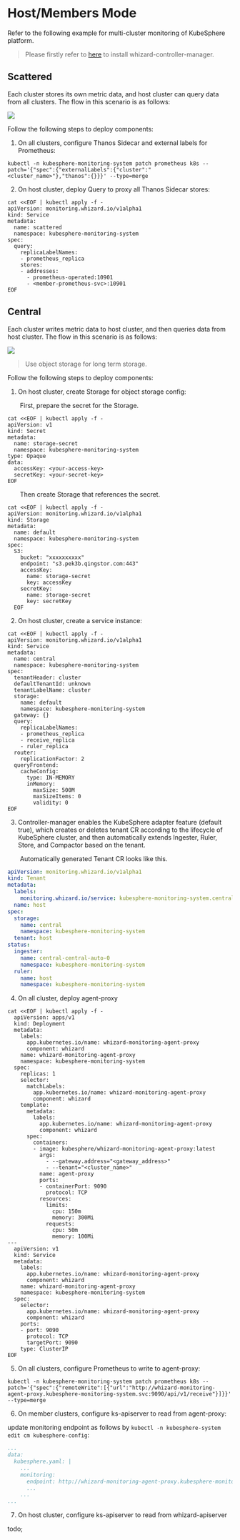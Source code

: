 # Host/Members Mode

Refer to the following example for multi-cluster monitoring of KubeSphere platform.

> Please firstly refer to [here](../README.md#quickstart) to install whizard-controller-manager.

## Scattered

Each cluster stores its own metric data, and host cluster can query data from all clusters. The flow in this scenario is as follows: 

<img src="./images/multi-cluster-scattered.png"> 

Follow the following steps to deploy components:   

1. On all clusters, configure Thanos Sidecar and external labels for Prometheus:

  ```shell
  kubectl -n kubesphere-monitoring-system patch prometheus k8s --patch='{"spec":{"externalLabels":{"cluster":"<cluster_name>"},"thanos":{}}}' --type=merge
  ```

2. On host cluster, deploy Query to proxy all Thanos Sidecar stores: 

  ```shell
  cat <<EOF | kubectl apply -f -
  apiVersion: monitoring.whizard.io/v1alpha1
  kind: Service
  metadata:
    name: scattered
    namespace: kubesphere-monitoring-system
  spec:
    query:
      replicaLabelNames:
      - prometheus_replica
      stores:
      - addresses: 
        - prometheus-operated:10901
        - <member-prometheus-svc>:10901
  EOF
  ```


## Central

Each cluster writes metric data to host cluster, and then queries data from host cluster. The flow in this scenario is as follows: 

<img src="./images/multi-cluster-central.png"> 

> Use object storage for long term storage.

Follow the following steps to deploy components:   

1. On host cluster, create Storage for object storage config: 

  &#8195;&#8195;First, prepare the secret for the Storage.

  ```shell
  cat <<EOF | kubectl apply -f -
  apiVersion: v1
  kind: Secret
  metadata:
    name: storage-secret
    namespace: kubesphere-monitoring-system
  type: Opaque
  data:
    accessKey: <your-access-key>
    secretKey: <your-secret-key>
  EOF
  ```

  &#8195;&#8195;Then create Storage that references the secret.

  ```shell
  cat <<EOF | kubectl apply -f -
  apiVersion: monitoring.whizard.io/v1alpha1
  kind: Storage
  metadata:
    name: default
    namespace: kubesphere-monitoring-system
  spec:
    S3:
      bucket: "xxxxxxxxxx"
      endpoint: "s3.pek3b.qingstor.com:443"
      accessKey: 
        name: storage-secret
        key: accessKey
      secretKey: 
        name: storage-secret
        key: secretKey
    EOF
  ```

2. On host cluster, create a service instance: 

  ```shell
  cat <<EOF | kubectl apply -f -
  apiVersion: monitoring.whizard.io/v1alpha1
  kind: Service
  metadata:
    name: central
    namespace: kubesphere-monitoring-system
  spec:
    tenantHeader: cluster
    defaultTenantId: unknown
    tenantLabelName: cluster
    storage:
      name: default
      namespace: kubesphere-monitoring-system
    gateway: {}
    query:
      replicaLabelNames:
      - prometheus_replica
      - receive_replica
      - ruler_replica
    router:
      replicationFactor: 2
    queryFrontend:
      cacheConfig:
        type: IN-MEMORY
        inMemory:
          maxSize: 500M
          maxSizeItems: 0
          validity: 0
  EOF
  ```

3. Controller-manager enables the KubeSphere adapter feature (default true), which creates or deletes tenant CR according to the lifecycle of KubeSphere cluster, and then automatically extends Ingester, Ruler, Store, and Compactor based on the tenant.

  &#8195;&#8195;Automatically generated Tenant CR looks like this.

```yaml
apiVersion: monitoring.whizard.io/v1alpha1
kind: Tenant
metadata:
  labels:
    monitoring.whizard.io/service: kubesphere-monitoring-system.central
  name: host
spec:
  storage:
    name: central
    namespace: kubesphere-monitoring-system
  tenant: host
status:
  ingester:
    name: central-central-auto-0
    namespace: kubesphere-monitoring-system
  ruler:
    name: host
    namespace: kubesphere-monitoring-system
```

4. On all cluster, deploy agent-proxy
```shell
cat <<EOF | kubectl apply -f -
  apiVersion: apps/v1
  kind: Deployment
  metadata:
    labels:
      app.kubernetes.io/name: whizard-monitoring-agent-proxy
      component: whizard
    name: whizard-monitoring-agent-proxy
    namespace: kubesphere-monitoring-system
  spec:
    replicas: 1
    selector:
      matchLabels:
        app.kubernetes.io/name: whizard-monitoring-agent-proxy
        component: whizard
    template:
      metadata:
        labels:
          app.kubernetes.io/name: whizard-monitoring-agent-proxy
          component: whizard
      spec:
        containers:
        - image: kubesphere/whizard-monitoring-agent-proxy:latest
          args: 
            - --gateway.address="<gateway_address>"
            - --tenant="<cluster_name>"
          name: agent-proxy
          ports:
          - containerPort: 9090
            protocol: TCP
          resources:
            limits:
              cpu: 150m
              memory: 300Mi
            requests:
              cpu: 50m
              memory: 100Mi
---
  apiVersion: v1
  kind: Service
  metadata:
    labels:
      app.kubernetes.io/name: whizard-monitoring-agent-proxy
      component: whizard
    name: whizard-monitoring-agent-proxy
    namespace: kubesphere-monitoring-system
  spec:
    selector:
      app.kubernetes.io/name: whizard-monitoring-agent-proxy
      component: whizard
    ports:
    - port: 9090
      protocol: TCP
      targetPort: 9090
    type: ClusterIP
EOF
```

5. On all clusters, configure Prometheus to write to agent-proxy:  

  ```shell
  kubectl -n kubesphere-monitoring-system patch prometheus k8s --patch='{"spec":{"remoteWrite":[{"url":"http://whizard-monitoring-agent-proxy.kubesphere-monitoring-system.svc:9090/api/v1/receive"}]}}' --type=merge
  ```

6. On member clusters, configure ks-apiserver to read from agent-proxy:  

  update monitoring endpoint as follows by `kubectl -n kubesphere-system edit cm kubesphere-config`:   

  ```yaml
  ...
  data:
    kubesphere.yaml: |
      ...
      monitoring:
        endpoint: http://whizard-monitoring-agent-proxy.kubesphere-monitoring-system.svc:9090
        ...
      ...
  ...
  ```

7. On host cluster, configure ks-apiserver to read from whizard-apiserver

  todo;
